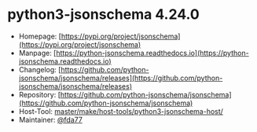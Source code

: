 # python3-jsonschema 4.24.0
 - Homepage: [https://pypi.org/project/jsonschema](https://pypi.org/project/jsonschema)
 - Manpage: [https://python-jsonschema.readthedocs.io](https://python-jsonschema.readthedocs.io)
 - Changelog: [https://github.com/python-jsonschema/jsonschema/releases](https://github.com/python-jsonschema/jsonschema/releases)
 - Repository: [https://github.com/python-jsonschema/jsonschema](https://github.com/python-jsonschema/jsonschema)
 - Host-Tool: [master/make/host-tools/python3-jsonschema-host/](https://github.com/Freetz-NG/freetz-ng/tree/master/make/host-tools/python3-jsonschema-host/)
 - Maintainer: [@fda77](https://github.com/fda77)

